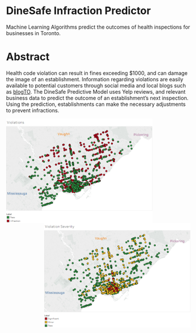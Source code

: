 # DineSafe Infraction Predictor
Machine Learning Algorithms predict the outcomes of health inspections for businesses in Toronto.

# Abstract

Health code violation can result in fines exceeding $1000, and can damage the image of an establishment. 
Information regarding violations are easily available to potential customers through social media and local blogs such as [blogTO](https://www.blogto.com/eat_drink/2018/09/toronto-dinesafe-tim-hortons-wing-machine-3-brewers-big-smoke-burger/). 
The DineSafe Predictive Model uses Yelp reviews, and relevant business data to predict the outcome of an establishment’s 
next inspection. Using the prediction, establishments can make the necessary adjustments to prevent infractions.


<img src="Results/Violations.png" width = 400 align = left> 
<img src="Results/Violation_Severity.png" width = 400 align = right> 
